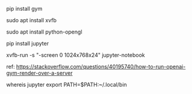 pip install gym

sudo apt install xvfb

sudo apt install python-opengl

pip install jupyter

xvfb-run -s "-screen 0 1024x768x24" jupyter-notebook

ref:
https://stackoverflow.com/questions/40195740/how-to-run-openai-gym-render-over-a-server

whereis jupyter
export PATH=$PATH:~/.local/bin
